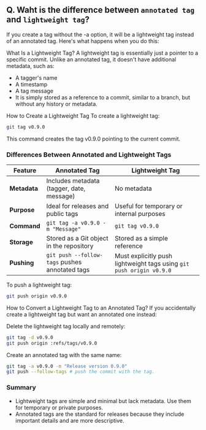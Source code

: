 ## Q. Waht is the difference between `annotated tag` and `lightweight tag`?

If you create a tag without the -a option, it will be a lightweight tag instead of an annotated tag. Here's what happens when you do this:

What Is a Lightweight Tag?
A lightweight tag is essentially just a pointer to a specific commit. Unlike an annotated tag, it doesn't have additional metadata, such as:

- A tagger's name
- A timestamp
- A tag message
- It is simply stored as a reference to a commit, similar to a branch, but without any history or metadata.

How to Create a Lightweight Tag
To create a lightweight tag:

```bash
git tag v0.9.0
```
This command creates the tag v0.9.0 pointing to the current commit.

### Differences Between Annotated and Lightweight Tags

| Feature     | Annotated Tag                           | Lightweight Tag                       |
|-------------|-----------------------------------------|---------------------------------------|
| **Metadata** | Includes metadata (tagger, date, message) | No metadata                           |
| **Purpose**  | Ideal for releases and public tags      | Useful for temporary or internal purposes |
| **Command**  | `git tag -a v0.9.0 -m "Message"`        | `git tag v0.9.0`                      |
| **Storage**  | Stored as a Git object in the repository | Stored as a simple reference          |
| **Pushing**  | `git push --follow-tags` pushes annotated tags | Must explicitly push lightweight tags using `git push origin v0.9.0` |

To push a lightweight tag:

```bash
git push origin v0.9.0
```
How to Convert a Lightweight Tag to an Annotated Tag?
If you accidentally create a lightweight tag but want an annotated one instead:

Delete the lightweight tag locally and remotely:

```bash
git tag -d v0.9.0
git push origin :refs/tags/v0.9.0
```
Create an annotated tag with the same name:

```bash
git tag -a v0.9.0 -m "Release version 0.9.0"
git push --follow-tags # push the commit with the tag.
```

### Summary
- Lightweight tags are simple and minimal but lack metadata. Use them for temporary or private purposes.
- Annotated tags are the standard for releases because they include important details and are more descriptive.